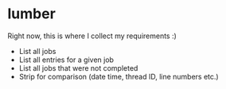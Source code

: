 # lumber
Right now, this is where I collect my requirements :)

* List all jobs
* List all entries for a given job
* List all jobs that were not completed
* Strip for comparison (date time, thread ID, line numbers etc.) 
